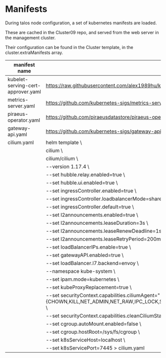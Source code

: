 # Manifests

During talos node configuration, a set of kubernetes manifests are loaded.

These are cached in the Cluster09 repo, and served from the web server in the management cluster.

Their configuration can be found in the Cluster template, in the cluster.extraManifests array.

| manifest name                         | Source                                                                                                                                                       |
|---------------------------------------|--------------------------------------------------------------------------------------------------------------------------------------------------------------|
| kubelet-serving-cert-approver.yaml    | <https://raw.githubusercontent.com/alex1989hu/kubelet-serving-cert-approver/main/deploy/standalone-install.yaml>                                             |
| metrics-server.yaml                   | <https://github.com/kubernetes-sigs/metrics-server/releases/latest/download/components.yaml>                                                                 |
| piraeus-operator.yaml                 | <https://github.com/piraeusdatastore/piraeus-operator/releases/latest/download/manifest.yaml>                                                                |
| gateway-api.yaml                      | <https://github.com/kubernetes-sigs/gateway-api/releases/download/v1.3.0/standard-install.yaml>                                                              |
| cilium.yaml                           | helm template \                                                                                                                                              |
|                                       |     cilium \                                                                                                                                                 |
|                                       |     cilium/cilium \                                                                                                                                          |
|                                       |     --version 1.17.4 \                                                                                                                                       |
|                                       |     --set hubble.relay.enabled=true \                                                                                                                        |
|                                       |     --set hubble.ui.enabled=true \                                                                                                                           |
|                                       |     --set ingressController.enabled=true \                                                                                                                   |
|                                       |     --set ingressController.loadbalancerMode=shared \                                                                                                        |
|                                       |     --set ingressController.default=true \                                                                                                                   |
|                                       |     --set l2announcements.enabled=true \                                                                                                                     |
|                                       |     --set l2announcements.leaseDuration=3s \                                                                                                                 |
|                                       |     --set l2announcements.leaseRenewDeadline=1s \                                                                                                            |
|                                       |     --set l2announcements.leaseRetryPeriod=200ms \                                                                                                           |
|                                       |     --set loadBalancerIPs.enable=true \                                                                                                                      |
|                                       |     --set gatewayAPI.enabled=true \                                                                                                                          |
|                                       |     --set loadBalancer.l7.backend=envoy \                                                                                                                    |
|                                       |     --namespace kube-system \                                                                                                                                |
|                                       |     --set ipam.mode=kubernetes \                                                                                                                             |
|                                       |     --set kubeProxyReplacement=true \                                                                                                                        |
|                                       |     --set securityContext.capabilities.ciliumAgent="{CHOWN,KILL,NET_ADMIN,NET_RAW,IPC_LOCK,SYS_ADMIN,SYS_RESOURCE,DAC_OVERRIDE,FOWNER,SETGID,SETUID}" \      |
|                                       |     --set securityContext.capabilities.cleanCiliumState="{NET_ADMIN,SYS_ADMIN,SYS_RESOURCE}" \                                                               |
|                                       |     --set cgroup.autoMount.enabled=false \                                                                                                                   |
|                                       |     --set cgroup.hostRoot=/sys/fs/cgroup \                                                                                                                   |
|                                       |     --set k8sServiceHost=localhost \                                                                                                                         |
|                                       |     --set k8sServicePort=7445 > cilium.yaml                                                                                                                  |




















```
